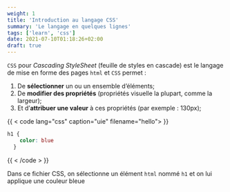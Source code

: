 ```yaml
---
weight: 1
title: 'Introduction au langage CSS'
summary: 'Le langage en quelques lignes'
tags: ['learn', 'css']
date: 2021-07-10T01:18:26+02:00
draft: true
---
```


`CSS` pour _Cascading StyleSheet_ (feuille de styles en cascade) est le langage de mise en forme des pages `html` et `CSS` permet :

1.  De **sélectionner** un ou un ensemble d’éléments;
2.  De **modifier des propriétés** (propriétés visuelle la plupart, comme la largeur);
3.  Et d’**attribuer une valeur** à ces propriétés (par exemple : 130px);

<!-- ![image alt text](/images/description-css.svg) -->

{{ < code lang="css" caption="uie" filename="hello"> }}
```css
h1 {
    color: blue
  }
```
{{ < /code > }}

Dans ce fichier CSS, on sélectionne un élément `html` nommé `h1` et on lui applique une couleur bleue


